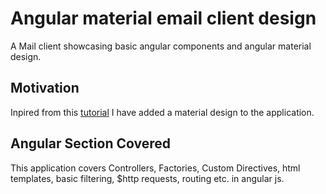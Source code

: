 # Angular material email client design
A Mail client showcasing basic angular components and angular material design. 

## Motivation

Inpired from this [tutorial](https://www.thinkful.com/learn/angularjs-tutorial-build-a-gmail-clone/)  I have added a material design to the application. 

## Angular Section Covered

This application covers Controllers, Factories, Custom Directives, html templates, basic filtering, $http requests, routing etc. in angular js. 